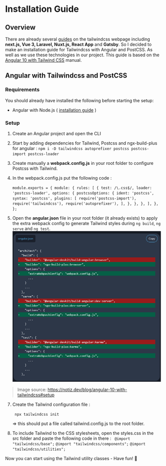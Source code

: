 ﻿# Installation Guide
## Overview
There are already several [guides](https://tailwindcss.com/docs/installation#integration-guides) on the tailwindcss webpage including **next.js, Vue 3, Laravel, Nuxt.js, React App** and **Gatsby**. 
So I decided to make an installation guide for Tailwindcss with Angular and PostCSS. As well as we use these technologies in our project. This guide is based on the [Angular 10 with Tailwind CSS](https://notiz.dev/blog/angular-10-with-tailwindcss#setup) manual.

## Angular with Tailwindcss and PostCSS
### Requirements
You should already have installed the following before starting the setup:

 - Angular with Node.js ( [installation guide](https://angular.io/guide/setup-local) )

### Setup
1. Create an Angular project and open the CLI

2. Start by adding dependencies for Tailwind, Postcss and ngx-build-plus for angular :
`npm i -D tailwindcss autoprefixer postcss postcss-import postcss-loader`
3. Create manually a **webpack.config.js** in your root folder to configure Postcss with Tailwind.
4. In the webpack.config.js put the following code :

    `module.exports = {
    module: {
    rules: [
    {
	test: /\.css$/,
	loader: 'postcss-loader',
	options: {
	postcssOptions: {
	ident: 'postcss',
	syntax: 'postcss',
	plugins: [
	require('postcss-import'),
	require('tailwindcss'),
	require('autoprefixer'),
	],
}, }, }, ], }, };`

6. Open the **angular.json** file in your root folder (it already exists) to apply the extra webpack config to generate Tailwind styles during `ng build`, `ng serve` and `ng test`.
![angular.json](https://raw.githubusercontent.com/eicul04/tailwindcss/main/angular-json.png)

> Image source: https://notiz.dev/blog/angular-10-with-tailwindcss#setup

7. Create the Tailwind configuration file :

   ` npx tailwindcss init`
  
   => this should put a file called tailwind.config.js to the root folder.
8. To include Tailwind to the CSS stylesheets, open the styles.css in the src folder and paste the following code in there :
 ` @import "tailwindcss/base";`
 `@import "tailwindcss/components";`
 `@import "tailwindcss/utilities";`

Now you can start using the Tailwind utility classes - Have fun! 🎉

